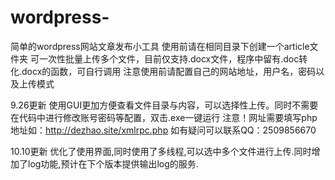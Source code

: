 # wordpress-
简单的wordpress网站文章发布小工具
使用前请在相同目录下创建一个article文件夹
可一次性批量上传多个文件，目前仅支持.docx文件，程序中留有.doc转化.docx的函数，可自行调用
注意使用前请配置自己的网站地址，用户名，密码以及上传模式

9.26更新
使用GUI更加方便查看文件目录与内容，可以选择性上传。同时不需要在代码中进行修改账号密码等配置，双击.exe一键运行
注意！网址需要填写php地址如：http://dezhao.site/xmlrpc.php
如有疑问可以联系QQ：2509856670

10.10更新
优化了使用界面,同时使用了多线程,可以选中多个文件进行上传.同时增加了log功能,预计在下个版本提供输出log的服务.
